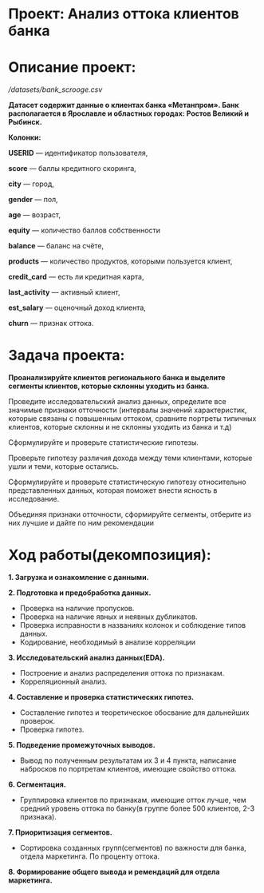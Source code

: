 # Проект: Анализ оттока клиентов банка

# Описание проект:

*/datasets/bank_scrooge.csv*

**Датасет содержит данные о клиентах банка «Метанпром». Банк располагается в
Ярославле и областных городах: Ростов Великий и Рыбинск.**

**Колонки:**

**USERID** — идентификатор пользователя,

**score** — баллы кредитного скоринга,

**city** — город,

**gender** — пол,

**age** — возраст,

**equity** — количество баллов собственности

**balance** — баланс на счёте,

**products** — количество продуктов, которыми пользуется клиент,

**credit_card** — есть ли кредитная карта,

**last_activity** — активный клиент,

**est_salary** — оценочный доход клиента,

**сhurn** — признак оттока.

# Задача проекта:

**Проанализируйте клиентов регионального банка и выделите сегменты клиентов, которые склонны уходить из банка.**

Проведите исследовательский анализ данных, определите все значимые признаки отточности (интервалы значений характеристик, которые связаны с повышенным оттоком, сравните портреты типичных клиентов, которые склонны и не склонны уходить из банка и т.д)

Сформулируйте и проверьте статистические гипотезы.

Проверьте гипотезу различия дохода между теми клиентами, которые ушли и теми, которые остались.

Сформулируйте и проверьте статистическую гипотезу относительно представленных данных, которая поможет внести ясность в исследование.

Объединяя признаки отточности, сформируйте сегменты, отберите из них лучшие и дайте по ним рекомендации

# Ход работы(декомпозиция):

**1. Загрузка и ознакомление с данными.**

**2. Подготовка и предобработка данных.**
- Проверка на наличие пропусков.
- Проверка на наличие явных и неявных дубликатов.
- Проверка исправности в названиях колонок и соблюдение типов данных.
- Кодирование, необходимый в анализе корреляции

**3. Исследовательский анализ данных(EDA).**
- Построение и анализ распределения оттока по признакам.
- Корреляционный анализ.

**4. Составление и проверка статистических гипотез.**
- Составление гипотез и теоретическое обосвание для дальнейших проверок.
- Проверка гипотез.

**5. Подведение промежуточных выводов.**
- Вывод по полученным результатам их 3 и 4 пункта, написание набросков по портретам клиентов, имеющие свойство оттока.

**6. Сегментация.**
- Группировка клиентов по признакам, имеющие отток лучше, чем средний уровень оттока по банку(в группе более 500 клиентов, 2-3 признака).

**7. Приоритизация сегментов.**
- Сортировка созданных групп(сегментов) по важности для банка, отдела маркетинга. По проценту оттока.

**8. Формирование общего вывода и ремендаций для отдела маркетинга.**
